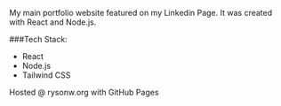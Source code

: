 My main portfolio website featured on my Linkedin Page. It was created with React and Node.js.

###Tech Stack:
- React </br>
- Node.js </br>
- Tailwind CSS </br>

Hosted @ rysonw.org with GitHub Pages

